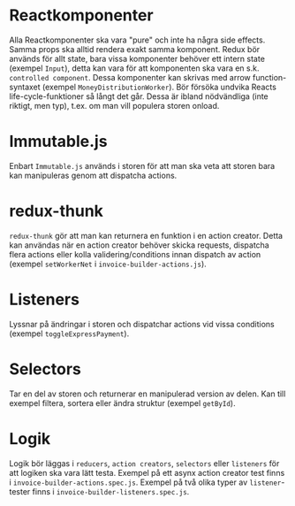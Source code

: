 # Reactkomponenter
Alla Reactkomponenter ska vara "pure" och inte ha några side effects. Samma props ska alltid 
rendera exakt samma komponent. Redux bör används för allt state, bara vissa komponenter behöver ett intern state (exempel `Input`), 
detta kan vara för att komponenten ska vara en s.k. `controlled component`. Dessa komponenter kan 
skrivas med arrow function-syntaxet (exempel `MoneyDistributionWorker`). Bör försöka undvika Reacts 
life-cycle-funktioner så långt det går. Dessa är ibland nödvändliga (inte riktigt, men typ), t.ex. om man vill populera storen
onload.

# Immutable.js
Enbart `Immutable.js` används i storen för att man ska veta att storen bara
kan manipuleras genom att dispatcha actions.

# redux-thunk
`redux-thunk` gör att man kan returnera en funktion i en action creator.
Detta kan användas när en action creator behöver skicka requests, dispatcha flera actions eller 
kolla validering/conditions innan dispatch av action (exempel `setWorkerNet` i `invoice-builder-actions.js`).

# Listeners
Lyssnar på ändringar i storen och dispatchar actions vid vissa conditions (exempel `toggleExpressPayment`).

# Selectors
Tar en del av storen och returnerar en manipulerad version av delen. 
Kan till exempel filtera, sortera eller ändra struktur (exempel `getById`).

# Logik
Logik bör läggas i `reducers`, `action creators`, `selectors` eller `listeners` för att logiken ska
vara lätt testa. Exempel på ett asynx action creator test finns i `invoice-builder-actions.spec.js`.
Exempel på två olika typer av `listener`-tester finns i `invoice-builder-listeners.spec.js`.